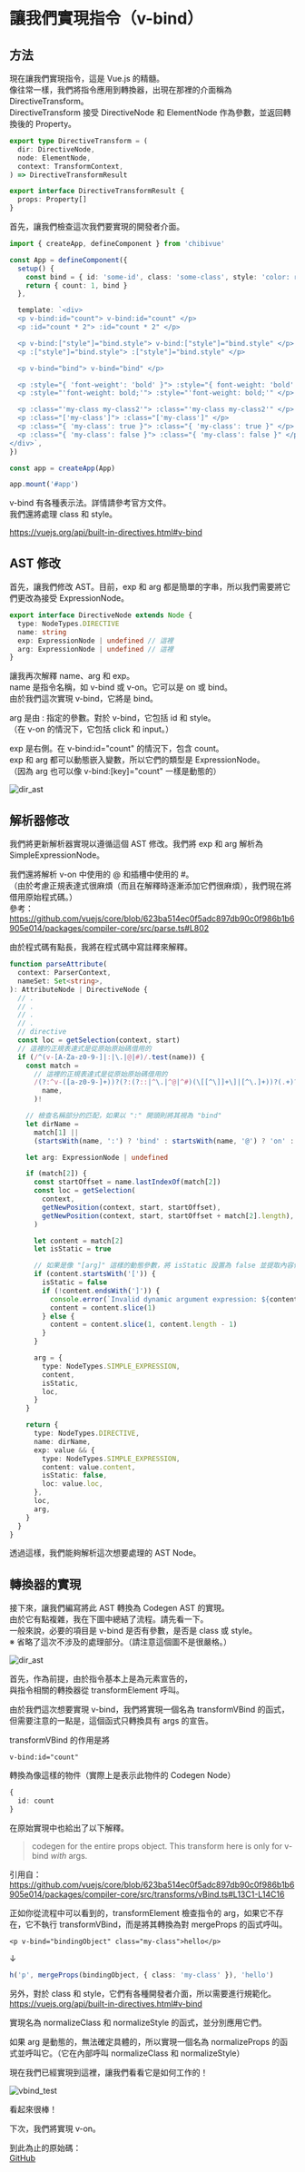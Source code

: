 # 讓我們實現指令（v-bind）

## 方法

現在讓我們實現指令，這是 Vue.js 的精髓。  
像往常一樣，我們將指令應用到轉換器，出現在那裡的介面稱為 DirectiveTransform。  
DirectiveTransform 接受 DirectiveNode 和 ElementNode 作為參數，並返回轉換後的 Property。

```ts
export type DirectiveTransform = (
  dir: DirectiveNode,
  node: ElementNode,
  context: TransformContext,
) => DirectiveTransformResult

export interface DirectiveTransformResult {
  props: Property[]
}
```

首先，讓我們檢查這次我們要實現的開發者介面。

```ts
import { createApp, defineComponent } from 'chibivue'

const App = defineComponent({
  setup() {
    const bind = { id: 'some-id', class: 'some-class', style: 'color: red' }
    return { count: 1, bind }
  },

  template: `<div>
  <p v-bind:id="count"> v-bind:id="count" </p>
  <p :id="count * 2"> :id="count * 2" </p>

  <p v-bind:["style"]="bind.style"> v-bind:["style"]="bind.style" </p>
  <p :["style"]="bind.style"> :["style"]="bind.style" </p>

  <p v-bind="bind"> v-bind="bind" </p>

  <p :style="{ 'font-weight': 'bold' }"> :style="{ font-weight: 'bold' }" </p>
  <p :style="'font-weight: bold;'"> :style="'font-weight: bold;'" </p>

  <p :class="'my-class my-class2'"> :class="'my-class my-class2'" </p>
  <p :class="['my-class']"> :class="['my-class']" </p>
  <p :class="{ 'my-class': true }"> :class="{ 'my-class': true }" </p>
  <p :class="{ 'my-class': false }"> :class="{ 'my-class': false }" </p>
</div>`,
})

const app = createApp(App)

app.mount('#app')
```

v-bind 有各種表示法。詳情請參考官方文件。  
我們還將處理 class 和 style。

https://vuejs.org/api/built-in-directives.html#v-bind

## AST 修改

首先，讓我們修改 AST。目前，exp 和 arg 都是簡單的字串，所以我們需要將它們更改為接受 ExpressionNode。

```ts
export interface DirectiveNode extends Node {
  type: NodeTypes.DIRECTIVE
  name: string
  exp: ExpressionNode | undefined // 這裡
  arg: ExpressionNode | undefined // 這裡
}
```

讓我再次解釋 name、arg 和 exp。  
name 是指令名稱，如 v-bind 或 v-on。它可以是 on 或 bind。  
由於我們這次實現 v-bind，它將是 bind。

arg 是由 : 指定的參數。對於 v-bind，它包括 id 和 style。  
（在 v-on 的情況下，它包括 click 和 input。）

exp 是右側。在 v-bind:id="count" 的情況下，包含 count。  
exp 和 arg 都可以動態嵌入變數，所以它們的類型是 ExpressionNode。  
（因為 arg 也可以像 v-bind:[key]="count" 一樣是動態的）

![dir_ast](https://raw.githubusercontent.com/chibivue-land/chibivue/main/book/images/dir_ast.drawio.png)

## 解析器修改

我們將更新解析器實現以遵循這個 AST 修改。我們將 exp 和 arg 解析為 SimpleExpressionNode。

我們還將解析 v-on 中使用的 @ 和插槽中使用的 #。  
（由於考慮正規表達式很麻煩（而且在解釋時逐漸添加它們很麻煩），我們現在將借用原始程式碼。）  
參考：https://github.com/vuejs/core/blob/623ba514ec0f5adc897db90c0f986b1b6905e014/packages/compiler-core/src/parse.ts#L802

由於程式碼有點長，我將在程式碼中寫註釋來解釋。

```ts
function parseAttribute(
  context: ParserContext,
  nameSet: Set<string>,
): AttributeNode | DirectiveNode {
  // .
  // .
  // .
  // .
  // directive
  const loc = getSelection(context, start)
  // 這裡的正規表達式是從原始原始碼借用的
  if (/^(v-[A-Za-z0-9-]|:|\.|@|#)/.test(name)) {
    const match =
      // 這裡的正規表達式是從原始原始碼借用的
      /(?:^v-([a-z0-9-]+))?(?:(?::|^\.|^@|^#)(\[[^\]]+\]|[^\.]+))?(.+)?$/i.exec(
        name,
      )!

    // 檢查名稱部分的匹配，如果以 ":" 開頭則將其視為 "bind"
    let dirName =
      match[1] ||
      (startsWith(name, ':') ? 'bind' : startsWith(name, '@') ? 'on' : '')

    let arg: ExpressionNode | undefined

    if (match[2]) {
      const startOffset = name.lastIndexOf(match[2])
      const loc = getSelection(
        context,
        getNewPosition(context, start, startOffset),
        getNewPosition(context, start, startOffset + match[2].length),
      )

      let content = match[2]
      let isStatic = true

      // 如果是像 "[arg]" 這樣的動態參數，將 isStatic 設置為 false 並提取內容作為內容
      if (content.startsWith('[')) {
        isStatic = false
        if (!content.endsWith(']')) {
          console.error(`Invalid dynamic argument expression: ${content}`)
          content = content.slice(1)
        } else {
          content = content.slice(1, content.length - 1)
        }
      }

      arg = {
        type: NodeTypes.SIMPLE_EXPRESSION,
        content,
        isStatic,
        loc,
      }
    }

    return {
      type: NodeTypes.DIRECTIVE,
      name: dirName,
      exp: value && {
        type: NodeTypes.SIMPLE_EXPRESSION,
        content: value.content,
        isStatic: false,
        loc: value.loc,
      },
      loc,
      arg,
    }
  }
}
```

透過這樣，我們能夠解析這次想要處理的 AST Node。

## 轉換器的實現

接下來，讓我們編寫將此 AST 轉換為 Codegen AST 的實現。  
由於它有點複雜，我在下圖中總結了流程。請先看一下。  
一般來說，必要的項目是 v-bind 是否有參數，是否是 class 或 style。  
※ 省略了這次不涉及的處理部分。（請注意這個圖不是很嚴格。）

![dir_ast](https://raw.githubusercontent.com/chibivue-land/chibivue/main/book/images/transform_vbind.drawio.png)

首先，作為前提，由於指令基本上是為元素宣告的，  
與指令相關的轉換器從 transformElement 呼叫。

由於我們這次想要實現 v-bind，我們將實現一個名為 transformVBind 的函式，  
但需要注意的一點是，這個函式只轉換具有 args 的宣告。

transformVBind 的作用是將

```
v-bind:id="count"
```

轉換為像這樣的物件（實際上是表示此物件的 Codegen Node）

```ts
{
  id: count
}
```

在原始實現中也給出了以下解釋。

> codegen for the entire props object. This transform here is only for v-bind _with_ args.

引用自：https://github.com/vuejs/core/blob/623ba514ec0f5adc897db90c0f986b1b6905e014/packages/compiler-core/src/transforms/vBind.ts#L13C1-L14C16

正如你從流程中可以看到的，transformElement 檢查指令的 arg，如果它不存在，它不執行 transformVBind，而是將其轉換為對 mergeProps 的函式呼叫。

```vue
<p v-bind="bindingObject" class="my-class">hello</p>
```

↓

```ts
h('p', mergeProps(bindingObject, { class: 'my-class' }), 'hello')
```

另外，對於 class 和 style，它們有各種開發者介面，所以需要進行規範化。  
https://vuejs.org/api/built-in-directives.html#v-bind

實現名為 normalizeClass 和 normalizeStyle 的函式，並分別應用它們。

如果 arg 是動態的，無法確定具體的，所以實現一個名為 normalizeProps 的函式並呼叫它。（它在內部呼叫 normalizeClass 和 normalizeStyle）

現在我們已經實現到這裡，讓我們看看它是如何工作的！

![vbind_test](https://raw.githubusercontent.com/chibivue-land/chibivue/main/book/images/vbind_test.png)

看起來很棒！

下次，我們將實現 v-on。

到此為止的原始碼：  
[GitHub](https://github.com/chibivue-land/chibivue/tree/main/book/impls/50_basic_template_compiler/020_v_bind)
